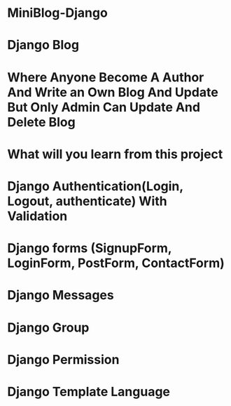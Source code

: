 # MiniBlog-Django

# Django Blog
# Where Anyone Become A Author And Write an Own Blog And Update But Only Admin Can Update And Delete Blog

# What will you learn from this project

# Django Authentication(Login, Logout, authenticate) With Validation
# Django forms (SignupForm, LoginForm, PostForm, ContactForm)
# Django Messages
# Django Group
# Django Permission
# Django Template Language

